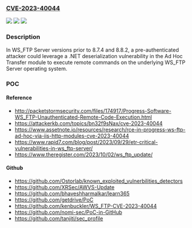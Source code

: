 ### [CVE-2023-40044](https://cve.mitre.org/cgi-bin/cvename.cgi?name=CVE-2023-40044)
![](https://img.shields.io/static/v1?label=Product&message=WS_FTP%20Server&color=blue)
![](https://img.shields.io/static/v1?label=Version&message=n%2Fa&color=blue)
![](https://img.shields.io/static/v1?label=Vulnerability&message=CWE-502%20Deserialization%20of%20Untrusted%20Data&color=brighgreen)

### Description

In WS_FTP Server versions prior to 8.7.4 and 8.8.2, a pre-authenticated attacker could leverage a .NET deserialization vulnerability in the Ad Hoc Transfer module to execute remote commands on the underlying WS_FTP Server operating system.  

### POC

#### Reference
- http://packetstormsecurity.com/files/174917/Progress-Software-WS_FTP-Unauthenticated-Remote-Code-Execution.html
- https://attackerkb.com/topics/bn32f9sNax/cve-2023-40044
- https://www.assetnote.io/resources/research/rce-in-progress-ws-ftp-ad-hoc-via-iis-http-modules-cve-2023-40044
- https://www.rapid7.com/blog/post/2023/09/29/etr-critical-vulnerabilities-in-ws_ftp-server/
- https://www.theregister.com/2023/10/02/ws_ftp_update/

#### Github
- https://github.com/Ostorlab/known_exploited_vulnerbilities_detectors
- https://github.com/XRSec/AWVS-Update
- https://github.com/bhaveshharmalkar/learn365
- https://github.com/getdrive/PoC
- https://github.com/kenbuckler/WS_FTP-CVE-2023-40044
- https://github.com/nomi-sec/PoC-in-GitHub
- https://github.com/tanjiti/sec_profile


